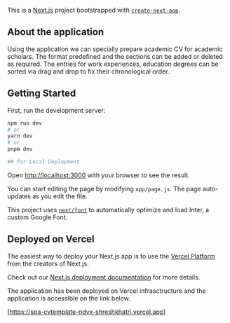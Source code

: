 This is a [Next.js](https://nextjs.org/) project bootstrapped with [`create-next-app`](https://github.com/vercel/next.js/tree/canary/packages/create-next-app).

## About the application
Using the application we can specially prepare academic CV for academic scholars. The format predefined and the sections can be added or deleted as required. The entries for work experiences, education degrees can be sorted via drag and drop to fix their chronological order.

## Getting Started

First, run the development server:

```bash
npm run dev
# or
yarn dev
# or
pnpm dev

## For Local Deployment
```

Open [http://localhost:3000](http://localhost:3000) with your browser to see the result.

You can start editing the page by modifying `app/page.js`. The page auto-updates as you edit the file.

This project uses [`next/font`](https://nextjs.org/docs/basic-features/font-optimization) to automatically optimize and load Inter, a custom Google Font.


## Deployed on Vercel

The easiest way to deploy your Next.js app is to use the [Vercel Platform](https://vercel.com/new?utm_medium=default-template&filter=next.js&utm_source=create-next-app&utm_campaign=create-next-app-readme) from the creators of Next.js.

Check out our [Next.js deployment documentation](https://nextjs.org/docs/deployment) for more details.

The application has been deployed on Vercel infrasctructure and the application is accessible on the link below.

[https://spa-cvtemplate-ndvx-shreshkhatri.vercel.app]
